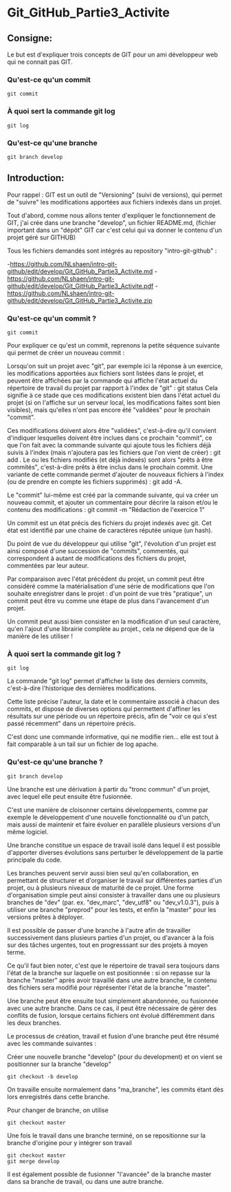 # Git_GitHub_Partie3_Activite

## Consigne:

Le but est d'expliquer trois concepts de GIT pour un ami développeur web qui ne connait pas GIT.

### Qu'est-ce qu'un commit

    git commit

### À quoi sert la commande git log

    git log
    
### Qu'est-ce qu'une branche

    git branch develop

## Introduction:

Pour rappel : GIT est un outil de "Versioning" (suivi de versions), qui permet de "suivre" les modifications apportées aux fichiers indexés dans un projet.

Tout d'abord, comme nous allons tenter d'expliquer le fonctionnement de GIT, j'ai crée dans une branche "develop", un fichier README.md, (fichier important dans un "dépôt" GIT car c'est celui qui va donner le contenu d'un projet géré sur GITHUB)

Tous les fichiers demandés sont intégrés au repository "intro-git-github" :

-https://github.com/NLshaen/intro-git-github/edit/develop/Git_GitHub_Partie3_Activite.md
-https://github.com/NLshaen/intro-git-github/edit/develop/Git_GitHub_Partie3_Activite.pdf
-https://github.com/NLshaen/intro-git-github/edit/develop/Git_GitHub_Partie3_Activite.zip

### Qu'est-ce qu'un commit ?

    git commit

Pour expliquer ce qu'est un commit, reprenons la petite séquence suivante qui permet de créer un nouveau commit :

Lorsqu'on suit un projet avec "git", par exemple ici la réponse à un exercice, les modifications apportées aux fichiers sont listées dans le projet, et peuvent être affichées par la commande qui affiche l'état actuel du répertoire de travail du projet par rapport à l'index de "git" :
git status
Cela signifie à ce stade que ces modifications existent bien dans l'état actuel du projet (si on l'affiche sur un serveur local, les modifications faites sont bien visibles), mais qu'elles n'ont pas encore été "validées" pour le prochain "commit".

Ces modifications doivent alors être "validées", c'est-à-dire qu'il convient d'indiquer lesquelles doivent être inclues dans ce prochain "commit", ce que l'on fait avec la commande suivante qui ajoute tous les fichiers déjà suivis à l'index (mais n'ajoutera pas les fichiers que l'on vient de créer) :
git add .
Le ou les fichiers modifiés (et déjà indexés) sont alors "prêts à être commités", c'est-à-dire prêts à être inclus dans le prochain commit. Une variante de cette commande permet d'ajouter de nouveaux fichiers à l'index (ou de prendre en compte les fichiers supprimés) :
git add -A.

Le "commit" lui-même est créé par la commande suivante, qui va créer un nouveau commit, et ajouter un commentaire pour décrire la raison et/ou le contenu des modifications :
git commit -m "Rédaction de l'exercice 1"

Un commit est un état précis des fichiers du projet indexés avec git. Cet état est identifié par une chaine de caractères réputée unique (un hash).

Du point de vue du développeur qui utilise "git", l'évolution d'un projet est ainsi composé d'une succession de "commits", commentés, qui correspondent à autant de modifications des fichiers du projet, commentées par leur auteur.

Par comparaison avec l'état précédent du projet, un commit peut être considéré comme la matérialisation d'une série de modifications que l'on souhaite enregistrer dans le projet : d'un point de vue très "pratique", un commit peut être vu comme une étape de plus dans l'avancement d'un projet.

Un commit peut aussi bien consister en la modification d'un seul caractère, qu'en l'ajout d'une librairie complète au projet., cela ne dépend que de la manière de les utiliser !

### À quoi sert la commande git log ?

    git log
    
La commande "git log" permet d'afficher la liste des derniers commits, c'est-à-dire l'historique des dernières modifications.

Cette liste précise l'auteur, la date et le commentaire associé à chacun des commits, et dispose de diverses options qui permettent d'affiner les résultats sur une période ou un répertoire précis, afin de "voir ce qui s'est passé récemment" dans un répertoire précis.

C'est donc une commande informative, qui ne modifie rien... elle est tout à fait comparable à un tail sur un fichier de log apache.

### Qu'est-ce qu'une branche ?

    git branch develop

Une branche est une dérivation à partir du "tronc commun" d'un projet, avec lequel elle peut ensuite être fusionnée.

C'est une manière de cloisonner certains développements, comme par exemple le développement d'une nouvelle fonctionnalité ou d'un patch, mais aussi de maintenir et faire évoluer en parallèle plusieurs versions d'un même logiciel.

Une branche constitue un espace de travail isolé dans lequel il est possible d'apporter diverses évolutions sans perturber le développement de la partie principale du code.

Les branches peuvent servir aussi bien seul qu'en collaboration, en permettant de structurer et d'organiser le travail sur différentes parties d'un projet, ou à plusieurs niveaux de maturité de ce projet. Une forme d'organisation simple peut ainsi consister à travailler dans une ou plusieurs branches de "dev" (par. ex. "dev_marc", "dev_utf8" ou "dev_v1.0.3"), puis à utiliser une branche "preprod" pour les tests, et enfin la "master" pour les versions prêtes à déployer.

Il est possible de passer d'une branche à l'autre afin de travailler successivement dans plusieurs parties d'un projet, ou d'avancer à la fois sur des tâches urgentes, tout en progresssant sur des projets à moyen terme.

Ce qu'il faut bien noter, c'est que le répertoire de travail sera toujours dans l'état de la branche sur laquelle on est positionnée : si on repasse sur la branche "master" après avoir travaillé dans une autre branche, le contenu des fichiers sera modifié pour réprésenter l'état de la branche "master".

Une branche peut être ensuite tout simplement abandonnée, ou fusionnée avec une autre branche. Dans ce cas, il peut être nécessaire de gérer des conflits de fusion, lorsque certains fichiers ont évolué différemment dans les deux branches.

Le processus de création, travail et fusion d'une branche peut être résumé avec les commande suivantes :

Créer une nouvelle branche "develop" (pour du development) et on vient se positionner sur la branche "develop"

    git checkout -b develop

On travaille ensuite normalement dans "ma_branche", les commits étant dès lors enregistrés dans cette branche.

Pour changer de branche, on utilise

    git checkout master

Une fois le travail dans une branche terminé, on se repositionne sur la branche d'origine pour y intégrer son travail

    git checkout master
    git merge develop
    
Il est également possible de fusionner "l'avancée" de la branche master dans sa branche de travail, ou dans une autre branche.
